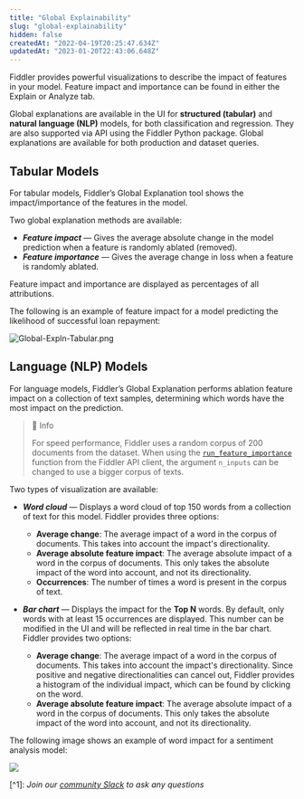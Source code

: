 ```yaml
---
title: "Global Explainability"
slug: "global-explainability"
hidden: false
createdAt: "2022-04-19T20:25:47.634Z"
updatedAt: "2023-01-20T22:43:06.648Z"
---
```

Fiddler provides powerful visualizations to describe the impact of features in your model. Feature impact and importance can be found in either the Explain or Analyze tab.

Global explanations are available in the UI for **structured (tabular)** and **natural language (NLP)** models, for both classification and regression. They are also supported via API using the Fiddler Python package. Global explanations are available for both production and dataset queries.

## Tabular Models

For tabular models, Fiddler’s Global Explanation tool shows the impact/importance of the features in the model.

Two global explanation methods are available:

- **_Feature impact_** — Gives the average absolute change in the model prediction when a feature is randomly ablated (removed).
- **_Feature importance_** — Gives the average change in loss when a feature is randomly ablated.

Feature impact and importance are displayed as percentages of all attributions.

The following is an example of feature impact for a model predicting the likelihood of successful loan repayment:

![](https://files.readme.io/2548d18-Global-Expln-Tabular.png "Global-Expln-Tabular.png")

## Language (NLP) Models

For language models, Fiddler’s Global Explanation performs ablation feature impact on a collection of text samples, determining which words have the most impact on the prediction.

> 📘 Info
> 
> For speed performance, Fiddler uses a random corpus of 200 documents from the dataset. When using the [`run_feature_importance`](https://api.fiddler.ai/#client-run_feature_importance) function from the Fiddler API client, the argument `n_inputs` can be changed to use a bigger corpus of texts.

Two types of visualization are available:

- **_Word cloud_** — Displays a word cloud of top 150 words from a collection of text for this model. Fiddler provides three options:
  - **Average change**: The average impact of a word in the corpus of documents. This takes into account the impact's directionality.
  - **Average absolute feature impact**:  The average absolute impact of a word in the corpus of documents. This only takes the absolute impact of the word into account, and not its directionality.
  - **Occurrences**: The number of times a word is present in the corpus of text.

- **_Bar chart_** — Displays the impact for the **Top N** words. By default, only words with at least 15 occurrences are displayed. This number can be modified in the UI and will be reflected in real time in the bar chart. Fiddler provides two options:
  - **Average change**: The average impact of a word in the corpus of documents. This takes into account the impact's directionality. Since positive and negative directionalities can cancel out, Fiddler provides a histogram of the individual impact, which can be found by clicking on the word.
  - **Average absolute feature impact**: The average absolute impact of a word in the corpus of documents. This only takes the absolute impact of the word into account, and not its directionality.

The following image shows an example of word impact for a sentiment analysis model:

![](https://files.readme.io/f02245d-Screen_Shot_2023-01-20_at_2.39.08_PM.png)

[^1]\: _Join our [community Slack](https://www.fiddler.ai/slackinvite) to ask any questions_